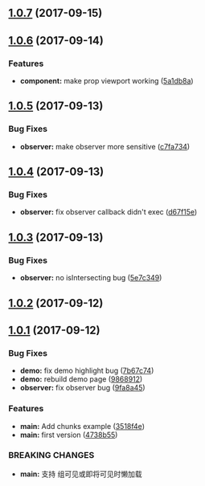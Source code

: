 <a name="1.0.7"></a>
## [1.0.7](https://github.com/xunleif2e/vue-lazy-component/compare/v1.0.6...v1.0.7) (2017-09-15)



<a name="1.0.6"></a>
## [1.0.6](https://github.com/xunleif2e/vue-lazy-component/compare/v1.0.5...v1.0.6) (2017-09-14)


### Features

* **component:** make prop viewport working ([5a1db8a](https://github.com/xunleif2e/vue-lazy-component/commit/5a1db8a))



<a name="1.0.5"></a>
## [1.0.5](https://github.com/xunleif2e/vue-lazy-component/compare/v1.0.4...v1.0.5) (2017-09-13)


### Bug Fixes

* **observer:** make observer more sensitive ([c7fa734](https://github.com/xunleif2e/vue-lazy-component/commit/c7fa734))



<a name="1.0.4"></a>
## [1.0.4](https://github.com/xunleif2e/vue-lazy-component/compare/v1.0.3...v1.0.4) (2017-09-13)


### Bug Fixes

* **observer:** fix observer callback didn't exec ([d67f15e](https://github.com/xunleif2e/vue-lazy-component/commit/d67f15e))



<a name="1.0.3"></a>
## [1.0.3](https://github.com/xunleif2e/vue-lazy-component/compare/v1.0.2...v1.0.3) (2017-09-13)


### Bug Fixes

* **observer:** no isIntersecting bug ([5e7c349](https://github.com/xunleif2e/vue-lazy-component/commit/5e7c349))



<a name="1.0.2"></a>
## [1.0.2](https://github.com/xunleif2e/vue-lazy-component/compare/v1.0.1...v1.0.2) (2017-09-12)



<a name="1.0.1"></a>
## [1.0.1](https://github.com/xunleif2e/vue-lazy-component/compare/4738b55...v1.0.1) (2017-09-12)


### Bug Fixes

* **demo:** fix demo highlight bug ([7b67c74](https://github.com/xunleif2e/vue-lazy-component/commit/7b67c74))
* **demo:** rebuild demo page ([9868912](https://github.com/xunleif2e/vue-lazy-component/commit/9868912))
* **observer:** fix observer bug ([9fa8a45](https://github.com/xunleif2e/vue-lazy-component/commit/9fa8a45))


### Features

* **main:** Add chunks example ([3518f4e](https://github.com/xunleif2e/vue-lazy-component/commit/3518f4e))
* **main:** first version ([4738b55](https://github.com/xunleif2e/vue-lazy-component/commit/4738b55))


### BREAKING CHANGES

* **main:** 支持 组可见或即将可见时懒加载



